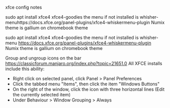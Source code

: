 xfce config notes

sudo apt install xfce4 xfce4-goodies
the menu if not installed is whisher-menuhttps://docs.xfce.org/panel-plugins/xfce4-whiskermenu-plugin
Numix theme is gallium on chromebook theme


sudo apt install xfce4 xfce4-goodies
the menu if not installed is whisher-menu
https://docs.xfce.org/panel-plugins/xfce4-whiskermenu-plugin
Numix theme is gallium on chromebook theme

Group and ungroup icons on the bar
https://classicforum.manjaro.org/index.php?topic=21651.0
All XFCE installs include this ability:
- Right click on selected panel, click Panel > Panel Preferences
- Click the tabbed menu "Items", then click the item "Windows Buttons"
- On the right of the window, click the icon with three horizontal lines (Edit the currently selected item)
- Under Behaviour > Window Grouping > Always
